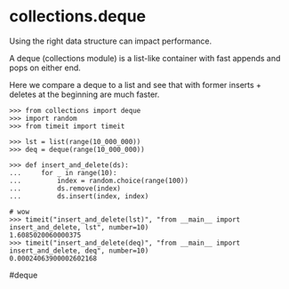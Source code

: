 # collections.deque

Using the right data structure can impact performance.

A deque (collections module) is a list-like container with fast appends and pops on either end.

Here we compare a deque to a list and see that with former inserts + deletes at the beginning are much faster.

```
>>> from collections import deque
>>> import random
>>> from timeit import timeit

>>> lst = list(range(10_000_000))
>>> deq = deque(range(10_000_000))

>>> def insert_and_delete(ds):
...     for _ in range(10):
...         index = random.choice(range(100))
...         ds.remove(index)
...         ds.insert(index, index)

# wow
>>> timeit("insert_and_delete(lst)", "from __main__ import insert_and_delete, lst", number=10)
1.6085020060000375
>>> timeit("insert_and_delete(deq)", "from __main__ import insert_and_delete, deq", number=10)
0.00024063900002602168
```

#deque
